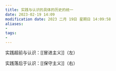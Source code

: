```yaml
---
title: 实践与认识的具体的历史的统一
date: 2023-02-19 14:09
modification date: 2023 二月 19日 星期日 14:09:58
aliases: 
- 
tags: 
- 
---
```


实践超前与认识：[[冒进主义]]（左）

实践落后于认识：[[保守主义]]（右）